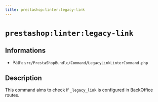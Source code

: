 ```yaml
---
title: prestashop:linter:legacy-link
---
```


# `prestashop:linter:legacy-link`

## Informations

* Path: `src/PrestaShopBundle/Command/LegacyLinkLinterCommand.php`

## Description

This command aims to check if `_legacy_link` is configured in BackOffice routes.


